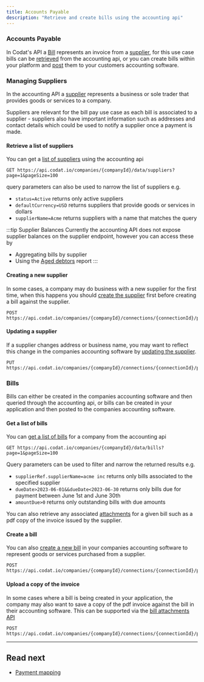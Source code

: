 ```yaml
---
title: Accounts Payable
description: "Retrieve and create bills using the accounting api"
---
```


### Accounts Payable

In Codat's API a [Bill](/accounting-api#/schemas/Bill) represents an invoice from a [supplier](/accounting-api#/schemas/Supplier), for this use case bills can be [retrieved](/accounting-api#/operations/list-bills) from the accounting api, or you can create bills within your platform and [post](https://docs.codat.io/accounting-api#/operations/create-bill) them to your customers accounting software.

### Managing Suppliers

In the accounting API a [supplier](accounting-api#/schemas/Supplier) represents a business or sole trader that provides goods or services to a company.

Suppliers are relevant for the bill pay use case as each bill is associated to a supplier - suppliers also have important information such as addresses and contact details which could be used to notify a supplier once a payment is made.

#### Retrieve a list of suppliers

You can get a [list of suppliers](/accounting-api#/operations/list-suppliers) using the accounting api
```http request
GET https://api.codat.io/companies/{companyId}/data/suppliers?page=1&pageSize=100
```

query parameters can also be used to narrow the list of suppliers e.g.
- `status=Active` returns only active suppliers
- `defaultCurrency=USD` returns suppliers that provide goods or services in dollars
- `supplierName=Acme` returns suppliers with a name that matches the query

:::tip Supplier Balances
Currently the accounting API does not expose supplier balances on the supplier endpoint, however you can access these by
- Aggregating bills by supplier
- Using the [Aged debtors](/accounting-api#/operations/get-aged-debtors-report) report
:::

#### Creating a new supplier

In some cases, a company may do business with a new supplier for the first time, when this happens you should [create the supplier](/accounting-api#/operations/create-supplier) first before creating a bill against the supplier.
```http request
POST https://api.codat.io/companies/{companyId}/connections/{connectionId}/push/suppliers
```

#### Updating a supplier

If a supplier changes address or business name, you may want to reflect this change in the companies accounting software by [updating the supplier](/accounting-api#/operations/put-supplier).
```http request
PUT https://api.codat.io/companies/{companyId}/connections/{connectionId}/push/suppliers/{supplierId}
```

### Bills

Bills can either be created in the companies accounting software and then queried through the accounting api, or bills can be created in your application and then posted to the companies accounting software.

#### Get a list of bills

You can [get a list of bills](/accounting-api#/operations/list-bills) for a company from the accounting api
```http request
GET https://api.codat.io/companies/{companyId}/data/bills?page=1&pageSize=100
```

Query parameters can be used to filter and narrow the returned results e.g.
- `supplierRef.supplierName=acme inc` returns only bills associated to the specified supplier
- `dueDate>2023-06-01&&dueDate<2023-06-30` returns only bills due for payment between June 1st and June 30th
- `amountDue>0` returns only outstanding bills with due amounts

You can also retrieve any associated [attachments](/accounting-api#/operations/download-bill-attachment) for a given bill such as a pdf copy of the invoice issued by the supplier.

#### Create a bill

You can also [create a new bill](/accounting-api#/operations/create-bill) in your companies accounting software to represent goods or services purchased from a supplier.

```http request
POST https://api.codat.io/companies/{companyId}/connections/{connectionId}/push/bills
```

#### Upload a copy of the invoice

In some cases where a bill is being created in your application, the company may also want to save a copy of the pdf invoice against the bill in their accounting software. This can be supported via the [bill attachments API](/accounting-api#/operations/upload-bill-attachments)

```http request
POST https://api.codat.io/companies/{companyId}/connections/{connectionId}/push/bills/{billId}/attachments
```

---

## Read next

- [Payment mapping](/usecases/billpay/mapping)